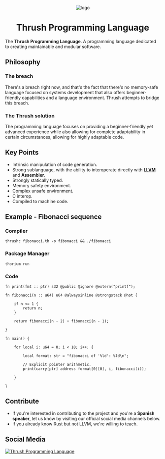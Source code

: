 <p align="center">
  <img src= "https://github.com/thrushlang/thrushc/blob/master/assets/thrushlang-v1.5.png" alt= "logo" style= "width: 2hv; height: 2hv;"> </img>
</p>

<h1 align="center">Thrush Programming Language</h1>

The **Thrush Programming Language**. A programming language dedicated to creating maintainable and modular software.

## Philosophy

### The breach

There's a breach right now, and that's the fact that there's no memory-safe language focused on systems development that also offers beginner-friendly capabilities and a language environment. Thrush attempts to bridge this breach.

### The Thrush solution 

The programming language focuses on providing a beginner-friendly yet advanced experience while also allowing for complete adaptability in certain circumstances, allowing for highly adaptable code.

## Key Points 

- Intrinsic manipulation of code generation.
- Strong sublanguage, with the ability to interoperate directly with **[LLVM](https://llvm.org/)** and **Assembler**.
- Strongly statically typed.
- Memory safety environment.
- Complex unsafe environment.
- C interop.
- Compiled to machine code.

## Example - Fibonacci sequence 

### Compiler

```console
thrushc fibonacci.th -o fibonacci && ./fibonacci
```

### Package Manager

```console
thorium run
```

### Code

```
fn print(fmt :: ptr) s32 @public @ignore @extern("printf");

fn fibonacci(n :: u64) u64 @alwaysinline @strongstack @hot {

    if n <= 1 {
        return n;
    }

    return fibonacci(n - 2) + fibonacci(n - 1);

}

fn main() { 

    for local i: u64 = 0; i < 10; i++; {

        local format: str = "fibonacci of '%ld': %ld\n";

        // Explicit pointer arithmetic.
        print(carry[ptr] address format[0][0], i, fibonacci(i));

    }

}
```

## Contribute

- If you're interested in contributing to the project and you're a **Spanish speaker**, let us know by visiting our official social media channels below.
- If you already know Rust but not LLVM, we're willing to teach.

## Social Media

[![Thrush Programming Language](https://invite.casperiv.dev?inviteCode=DJaVs4kM9U)](https://discord.gg/DJaVs4kM9U)
